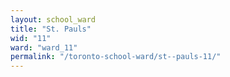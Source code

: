 ```yaml
---
layout: school_ward
title: "St. Pauls"
wid: "11"
ward: "ward_11"
permalink: "/toronto-school-ward/st--pauls-11/"
---
```

